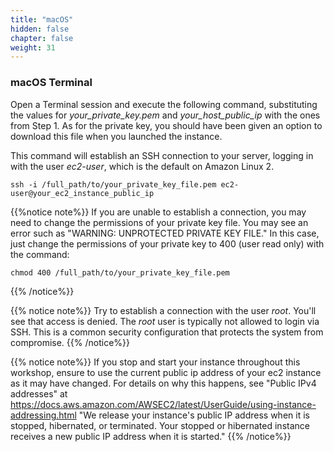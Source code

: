 ```yaml
---
title: "macOS"
hidden: false
chapter: false
weight: 31
---
```


### macOS Terminal
Open a Terminal session and execute the following command, substituting the values
for _your_private_key.pem_ and _your_host_public_ip_ with the ones from Step 1. As for 
the private key, you should have been given an option to download this file when
you launched the instance.

This command will establish an SSH connection to your server, logging in with the user
_ec2-user_, which is the default on Amazon Linux 2. 


```
ssh -i /full_path/to/your_private_key_file.pem ec2-user@your_ec2_instance_public_ip
```

{{%notice note%}}
If you are unable to establish a connection, you may need to change the permissions
of your private key file. You may see an error such as "WARNING: UNPROTECTED PRIVATE KEY FILE." 
In this case, just change the permissions of your private key to 400 (user read only) 
with the command:
```commandline
chmod 400 /full_path/to/your_private_key_file.pem
```
{{% /notice%}}

{{% notice note%}}
Try to establish a connection with the user _root_. You'll see that access is denied.
The _root_ user is typically not allowed to login via SSH. This is a common security
configuration that protects the system from compromise.
{{% /notice%}}


{{% notice note%}}
If you stop and start your instance throughout this workshop, ensure to use the current public ip address of your ec2 instance as it may have changed.
For details on why this happens, see "Public IPv4 addresses" at https://docs.aws.amazon.com/AWSEC2/latest/UserGuide/using-instance-addressing.html 
"We release your instance's public IP address when it is stopped, hibernated, or terminated. Your stopped or hibernated instance receives a new public IP address when it is started."
{{% /notice%}}
